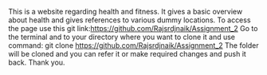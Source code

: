 This is a website regarding health and fitness. It gives a basic overview about health and gives references to various dummy locations. 
To access the page use this git link:https://github.com/Rajsrdjnaik/Assignment_2
Go to the terminal and to your directory where you want to clone it and use command: git clone https://github.com/Rajsrdjnaik/Assignment_2
The folder will be cloned and you can refer it or make required changes and push it back.
Thank you.
